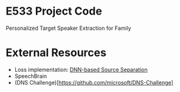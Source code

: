 # E533 Project Code
Personalized Target Speaker Extraction for Family

# External Resources
- Loss implementation: [DNN-based Source Separation](https://github.com/tky823/DNN-based_source_separation/tree/main)
- SpeechBrain
- (DNS Challenge)[https://github.com/microsoft/DNS-Challenge]
